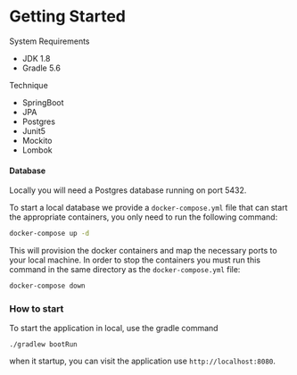 # Getting Started

System Requirements
- JDK 1.8
- Gradle 5.6

Technique
- SpringBoot
- JPA
- Postgres
- Junit5
- Mockito
- Lombok

#### Database

Locally you will need a Postgres database running on port 5432.

To start a local database we provide a `docker-compose.yml` file that can start the appropriate containers, you only
need to run the following command:

```bash
docker-compose up -d
```

This will provision the docker containers and map the necessary ports to your local machine. In order to stop the containers
you must run this command in the same directory as the `docker-compose.yml` file:

```bash
docker-compose down
```

### How to start
To start the application in local, use the gradle command

`./gradlew bootRun`

when it startup, you can visit the application use `http://localhost:8080`. 
